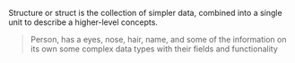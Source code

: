 Structure or struct is the collection of simpler data, combined into a single unit to describe a higher-level concepts.

> Person, has a eyes, nose, hair, name, and some of the information on its own some complex data types with their fields and functionality